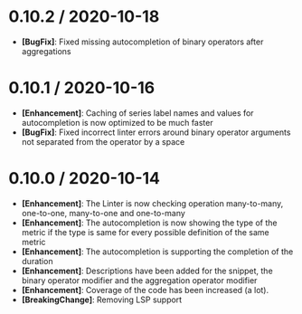 0.10.2 / 2020-10-18
===================

* **[BugFix]**: Fixed missing autocompletion of binary operators after aggregations

0.10.1 / 2020-10-16
===================

* **[Enhancement]**: Caching of series label names and values for autocompletion is now optimized to be much faster
* **[BugFix]**: Fixed incorrect linter errors around binary operator arguments not separated from the operator by a space

0.10.0 / 2020-10-14
===================

* **[Enhancement]**: The Linter is now checking operation many-to-many, one-to-one, many-to-one and one-to-many
* **[Enhancement]**: The autocompletion is now showing the type of the metric if the type is same for every possible definition of the same metric
* **[Enhancement]**: The autocompletion is supporting the completion of the duration
* **[Enhancement]**: Descriptions have been added for the snippet, the binary operator modifier and the aggregation operator modifier
* **[Enhancement]**: Coverage of the code has been increased (a lot).
* **[BreakingChange]**: Removing LSP support
